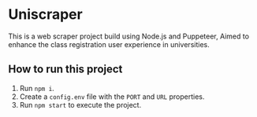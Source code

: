 # Uniscraper

This is a web scraper project build using Node.js and Puppeteer, Aimed to enhance the class registration user experience in universities.

## How to run this project

1.  Run `npm i`.
2.  Create a `config.env` file with the `PORT` and `URL` properties.
3.  Run `npm start` to execute the project.
